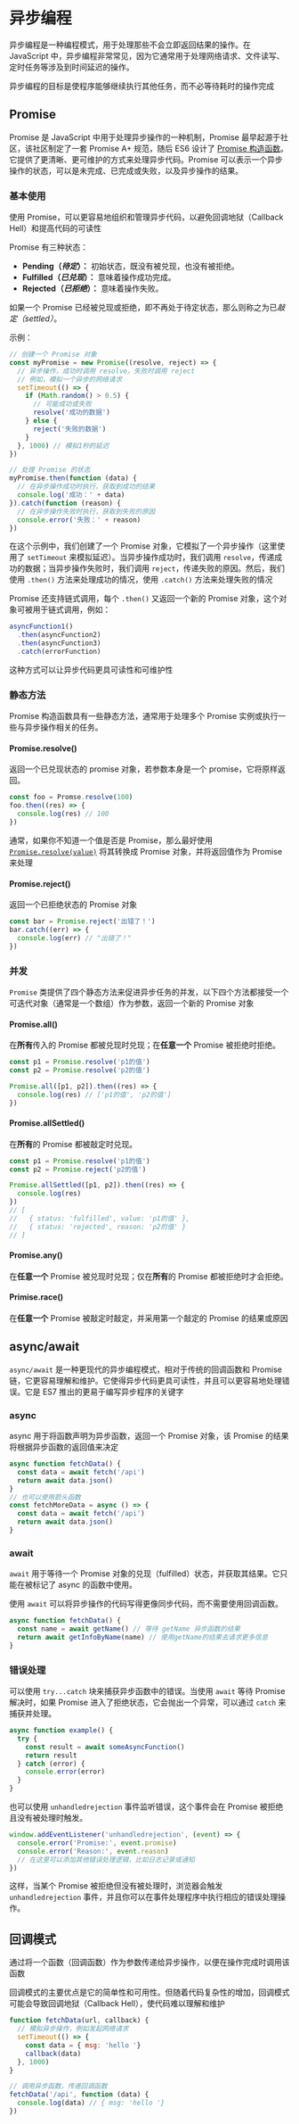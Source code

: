 # 异步编程

异步编程是一种编程模式，用于处理那些不会立即返回结果的操作。在 JavaScript 中，异步编程非常常见，因为它通常用于处理网络请求、文件读写、定时任务等涉及到时间延迟的操作。

异步编程的目标是使程序能够继续执行其他任务，而不必等待耗时的操作完成

## Promise

Promise 是 JavaScript 中用于处理异步操作的一种机制，Promise 最早起源于社区，该社区制定了一套 Promise A+ 规范，随后 ES6 设计了 [Promise 构造函数](https://developer.mozilla.org/zh-CN/docs/Web/JavaScript/Reference/Global_Objects/Promise)。它提供了更清晰、更可维护的方式来处理异步代码。Promise 可以表示一个异步操作的状态，可以是未完成、已完成或失败，以及异步操作的结果。

### 基本使用

使用 Promise，可以更容易地组织和管理异步代码，以避免回调地狱（Callback Hell）和提高代码的可读性

Promise 有三种状态：

- **Pending（_待定_）：** 初始状态，既没有被兑现，也没有被拒绝。
- **Fulfilled（_已兑现_）：** 意味着操作成功完成。
- **Rejected（_已拒绝_）：** 意味着操作失败。

如果一个 Promise 已经被兑现或拒绝，即不再处于待定状态，那么则称之为已*敲定（settled）*。

示例：

```js
// 创建一个 Promise 对象
const myPromise = new Promise((resolve, reject) => {
  // 异步操作，成功时调用 resolve，失败时调用 reject
  // 例如，模拟一个异步的网络请求
  setTimeout(() => {
    if (Math.random() > 0.5) {
      // 可能成功或失败
      resolve('成功的数据')
    } else {
      reject('失败的数据')
    }
  }, 1000) // 模拟1秒的延迟
})

// 处理 Promise 的状态
myPromise.then(function (data) {
  // 在异步操作成功时执行，获取到成功的结果
  console.log('成功：' + data)
}).catch(function (reason) {
  // 在异步操作失败时执行，获取到失败的原因
  console.error('失败：' + reason)
})
```

在这个示例中，我们创建了一个 Promise 对象，它模拟了一个异步操作（这里使用了 `setTimeout` 来模拟延迟）。当异步操作成功时，我们调用 `resolve`，传递成功的数据；当异步操作失败时，我们调用 `reject`，传递失败的原因。然后，我们使用 `.then()` 方法来处理成功的情况，使用 `.catch()` 方法来处理失败的情况

Promise 还支持链式调用，每个 `.then()` 又返回一个新的 Promise 对象，这个对象可被用于链式调用，例如：

```js
asyncFunction1()
  .then(asyncFunction2)
  .then(asyncFunction3)
  .catch(errorFunction)
```

这种方式可以让异步代码更具可读性和可维护性

### 静态方法

Promise 构造函数具有一些静态方法，通常用于处理多个 Promise 实例或执行一些与异步操作相关的任务。

#### Promise.resolve()

返回一个已兑现状态的 promise 对象，若参数本身是一个 promise，它将原样返回。

```js
const foo = Promse.resolve(100)
foo.then((res) => {
  console.log(res) // 100
})
```

通常，如果你不知道一个值是否是 Promise，那么最好使用 [`Promise.resolve(value)`](https://developer.mozilla.org/zh-CN/docs/Web/JavaScript/Reference/Global_Objects/Promise/resolve) 将其转换成 Promise 对象，并将返回值作为 Promise 来处理

#### Promise.reject()

返回一个已拒绝状态的 Promise 对象

```js
const bar = Promise.reject('出错了！')
bar.catch((err) => {
  console.log(err) // "出错了！"
})
```

### 并发

`Promise` 类提供了四个静态方法来促进异步任务的并发，以下四个方法都接受一个可迭代对象（通常是一个数组）作为参数，返回一个新的 Promise 对象

#### Promise.all()

在**所有**传入的 Promise 都被兑现时兑现；在**任意一个** Promise 被拒绝时拒绝。

```js
const p1 = Promise.resolve('p1的值')
const p2 = Promise.resolve('p2的值')

Promise.all([p1, p2]).then((res) => {
  console.log(res) // ['p1的值', 'p2的值']
})
```

#### Promise.allSettled()

在**所有**的 Promise 都被敲定时兑现。

```js
const p1 = Promise.resolve('p1的值')
const p2 = Promise.reject('p2的值')

Promise.allSettled([p1, p2]).then((res) => {
  console.log(res)
})
// [
//   { status: 'fulfilled', value: 'p1的值' },
//   { status: 'rejected', reason: 'p2的值' }
// ]
```

#### Promise.any()

在**任意一个** Promise 被兑现时兑现；仅在**所有**的 Promise 都被拒绝时才会拒绝。

#### Primise.race()

在**任意一个** Promise 被敲定时敲定，并采用第一个敲定的 Promise 的结果或原因

## async/await

`async/await` 是一种更现代的异步编程模式，相对于传统的回调函数和 Promise 链，它更容易理解和维护。它使得异步代码更具可读性，并且可以更容易地处理错误。它是 ES7 推出的更易于编写异步程序的关键字

### async

async 用于将函数声明为异步函数，返回一个 Promise 对象，该 Promise 的结果将根据异步函数的返回值来决定

```js
async function fetchData() {
  const data = await fetch('/api')
  return await data.json()
}
// 也可以使用箭头函数
const fetchMoreData = async () => {
  const data = await fetch('/api')
  return await data.json()
}
```

### await

`await` 用于等待一个 Promise 对象的兑现（fulfilled）状态，并获取其结果。它只能在被标记了 async 的函数中使用。

使用 `await` 可以将异步操作的代码写得更像同步代码，而不需要使用回调函数。

```js
async function fetchData() {
  const name = await getName() // 等待 getName 异步函数的结果
  return await getInfoByName(name) // 使用getName的结果去请求更多信息
}
```

### 错误处理

可以使用 `try...catch` 块来捕获异步函数中的错误。当使用 `await` 等待 Promise 解决时，如果 Promise 进入了拒绝状态，它会抛出一个异常，可以通过 `catch` 来捕获并处理。

```js
async function example() {
  try {
    const result = await someAsyncFunction()
    return result
  } catch (error) {
    console.error(error)
  }
}
```

也可以使用 `unhandledrejection` 事件监听错误，这个事件会在 Promise 被拒绝且没有被处理时触发。

```js
window.addEventListener('unhandledrejection', (event) => {
  console.error('Promise:', event.promise)
  console.error('Reason:', event.reason)
  // 在这里可以添加其他错误处理逻辑，比如日志记录或通知
})
```

这样，当某个 Promise 被拒绝但没有被处理时，浏览器会触发 `unhandledrejection` 事件，并且你可以在事件处理程序中执行相应的错误处理操作。

## 回调模式

通过将一个函数（回调函数）作为参数传递给异步操作，以便在操作完成时调用该函数

回调模式的主要优点是它的简单性和可用性。但随着代码复杂性的增加，回调模式可能会导致回调地狱（Callback Hell），使代码难以理解和维护

```js
function fetchData(url, callback) {
  // 模拟异步操作，例如发起网络请求
  setTimeout(() => {
    const data = { msg: 'hello '}
    callback(data)
  }, 1000)
}

// 调用异步函数，传递回调函数
fetchData('/api', function (data) {
  console.log(data) // { msg: 'hello '}
})
```
